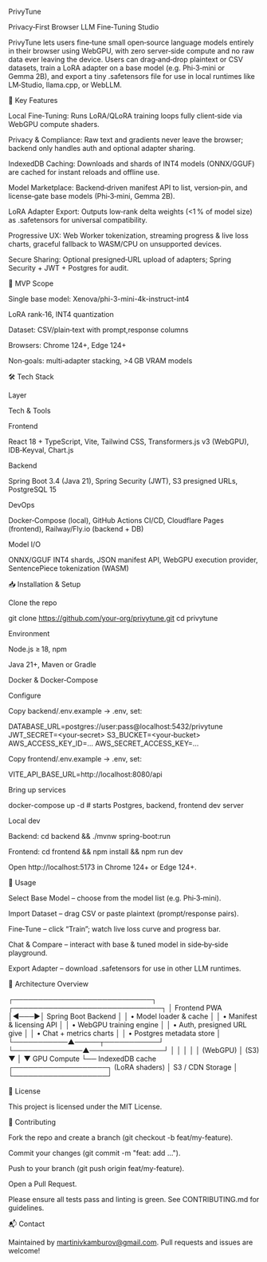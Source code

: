 PrivyTune

Privacy‑First Browser LLM Fine‑Tuning Studio

PrivyTune lets users fine‑tune small open‑source language models entirely in their browser using WebGPU, with zero server‑side compute and no raw data ever leaving the device. Users can drag‑and‑drop plaintext or CSV datasets, train a LoRA adapter on a base model (e.g. Phi‑3‑mini or Gemma 2B), and export a tiny .safetensors file for use in local runtimes like LM‑Studio, llama.cpp, or WebLLM.

🚀 Key Features

Local Fine‑Tuning: Runs LoRA/QLoRA training loops fully client‑side via WebGPU compute shaders.

Privacy & Compliance: Raw text and gradients never leave the browser; backend only handles auth and optional adapter sharing.

IndexedDB Caching: Downloads and shards of INT4 models (ONNX/GGUF) are cached for instant reloads and offline use.

Model Marketplace: Backend‑driven manifest API to list, version‑pin, and license‑gate base models (Phi‑3‑mini, Gemma 2B).

LoRA Adapter Export: Outputs low‑rank delta weights (<1 % of model size) as .safetensors for universal compatibility.

Progressive UX: Web Worker tokenization, streaming progress & live loss charts, graceful fallback to WASM/CPU on unsupported devices.

Secure Sharing: Optional presigned‑URL upload of adapters; Spring Security + JWT + Postgres for audit.

🎯 MVP Scope

Single base model: Xenova/phi-3-mini-4k-instruct-int4

LoRA rank‑16, INT4 quantization

Dataset: CSV/plain‑text with prompt,response columns

Browsers: Chrome 124+, Edge 124+

Non‑goals: multi‑adapter stacking, >4 GB VRAM models

🛠️ Tech Stack

Layer

Tech & Tools

Frontend

React 18 + TypeScript, Vite, Tailwind CSS, Transformers.js v3 (WebGPU), IDB‑Keyval, Chart.js

Backend

Spring Boot 3.4 (Java 21), Spring Security (JWT), S3 presigned URLs, PostgreSQL 15

DevOps

Docker‑Compose (local), GitHub Actions CI/CD, Cloudflare Pages (frontend), Railway/Fly.io (backend + DB)

Model I/O

ONNX/GGUF INT4 shards, JSON manifest API, WebGPU execution provider, SentencePiece tokenization (WASM)

📥 Installation & Setup

Clone the repo

git clone https://github.com/your-org/privytune.git
cd privytune

Environment

Node.js ≥ 18, npm

Java 21+, Maven or Gradle

Docker & Docker‑Compose

Configure

Copy backend/.env.example → .env, set:

DATABASE_URL=postgres://user:pass@localhost:5432/privytune
JWT_SECRET=<your‑secret>
S3_BUCKET=<your‑bucket>
AWS_ACCESS_KEY_ID=...
AWS_SECRET_ACCESS_KEY=...

Copy frontend/.env.example → .env, set:

VITE_API_BASE_URL=http://localhost:8080/api

Bring up services

docker-compose up -d   # starts Postgres, backend, frontend dev server

Local dev

Backend: cd backend && ./mvnw spring-boot:run

Frontend: cd frontend && npm install && npm run dev

Open http://localhost:5173 in Chrome 124+ or Edge 124+.

📖 Usage

Select Base Model – choose from the model list (e.g. Phi‑3‑mini).

Import Dataset – drag CSV or paste plaintext (prompt/response pairs).

Fine‑Tune – click “Train”; watch live loss curve and progress bar.

Chat & Compare – interact with base & tuned model in side‑by‑side playground.

Export Adapter – download .safetensors for use in other LLM runtimes.

📐 Architecture Overview

┌────────────────────────────┐      ┌──────────────────────────────┐
│        Frontend PWA        │◀───▶│      Spring Boot Backend     │
│  • Model loader & cache    │      │  • Manifest & licensing API  │
│  • WebGPU training engine  │      │  • Auth, presigned URL give  │
│  • Chat + metrics charts   │      │  • Postgres metadata store   │
└───────────▲─────┬───────────┘      └──────────────▲───────────────┘
            │     │                               │
            │     │ (WebGPU)                      │ (S3)
            ▼     │                               ▼
   GPU Compute    └── IndexedDB cache  ┌───────────────────┐
   (LoRA shaders)                    │   S3 / CDN Storage  │
                                     └───────────────────┘

📄 License

This project is licensed under the MIT License.

🤝 Contributing

Fork the repo and create a branch (git checkout -b feat/my-feature).

Commit your changes (git commit -m "feat: add ...").

Push to your branch (git push origin feat/my-feature).

Open a Pull Request.

Please ensure all tests pass and linting is green. See CONTRIBUTING.md for guidelines.

📬 Contact

Maintained by martinivkamburov@gmail.com. Pull requests and issues are welcome!